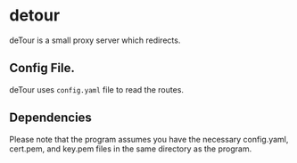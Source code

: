 # detour

deTour is a small proxy server which redirects.

## Config File.

deTour uses `config.yaml` file to read the routes.

## Dependencies

Please note that the program assumes you have the necessary config.yaml, cert.pem, and key.pem files in the same directory as the program.
